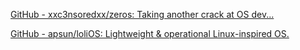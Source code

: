 
[GitHub - xxc3nsoredxx/zeros: Taking another crack at OS dev...](https://github.com/xxc3nsoredxx/zeros)

[GitHub - apsun/loliOS: Lightweight & operational Linux-inspired OS.](https://github.com/apsun/loliOS)
